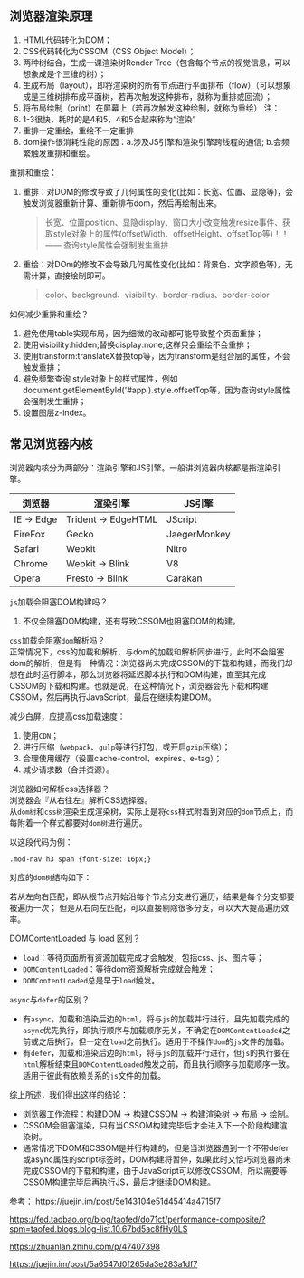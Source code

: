 ## 浏览器渲染原理

1. HTML代码转化为DOM；
2. CSS代码转化为CSSOM（CSS Object Model）；
3. 两种树结合，生成一课渲染树Render Tree（包含每个节点的视觉信息，可以想象成是个三维的树）；
4. 生成布局（layout），即将渲染树的所有节点进行平面排布（flow）（可以想象成是三维树排布成平面树，若再次触发这种排布，就称为重排或回流）；
5. 将布局绘制（print）在屏幕上（若再次触发这种绘制，就称为重绘）
注：
1. 1-3很快，耗时的是4和5，4和5合起来称为“渲染”
2. 重排一定重绘，重绘不一定重排
3. dom操作很消耗性能的原因：a.涉及JS引擎和渲染引擎跨线程的通信; b.会频繁触发重排和重绘。

重排和重绘：
1. 重排：对DOM的修改导致了几何属性的变化(比如：长宽、位置、显隐等)，会触发浏览器重新计算、重新排布dom，然后再绘制出来。
   > 长宽、位置position、显隐display、窗口大小改变触发resize事件、获取style对象上的属性(offsetWidth、offsetHeight、offsetTop等)！！—— 查询style属性会强制发生重排
2. 重绘：对DOm的修改不会导致几何属性变化(比如：背景色、文字颜色等)，无需计算，直接绘制即可。
   > color、background、visibility、border-radius、border-color

如何减少重排和重绘？
1. 避免使用table实现布局，因为细微的改动都可能导致整个页面重排；
2. 使用visibility:hidden;替换display:none;这样只会重绘不会重排；
3. 使用transform:translateX替换top等，因为transform是组合层的属性，不会触发重排；
4. 避免频繁查询 style对象上的样式属性，例如 document.getElementById('#app').style.offsetTop等，因为查询style属性会强制发生重排；
5. 设置图层z-index。

## 常见浏览器内核
浏览器内核分为两部分：渲染引擎和JS引擎。一般讲浏览器内核都是指渲染引擎。        

| 浏览器 | 渲染引擎 | JS引擎
|----|---- | ----
| IE -> Edge | Trident -> EdgeHTML | JScript
| FireFox | Gecko | JaegerMonkey
| Safari | Webkit | Nitro
| Chrome | Webkit -> Blink | V8
| Opera | Presto -> Blink | Carakan

`js`加载会阻塞DOM构建吗？
1. 不仅会阻塞DOM构建，还有导致CSSOM也阻塞DOM的构建。

`css`加载会阻塞`dom`解析吗？        
正常情况下，css的加载和解析，与dom的加载和解析同步进行，此时不会阻塞dom的解析，但是有一种情况：浏览器尚未完成CSSOM的下载和构建，而我们却想在此时运行脚本，那么浏览器将延迟脚本执行和DOM构建，直至其完成CSSOM的下载和构建。也就是说，在这种情况下，浏览器会先下载和构建CSSOM，然后再执行JavaScript，最后在继续构建DOM。      

减少白屏，应提高css加载速度：
1. 使用`CDN`；
2. 进行压缩（`webpack`、`gulp`等进行打包，或开启`gzip`压缩）；
3. 合理使用缓存（设置cache-control、expires、e-tag）；
4. 减少请求数（合并资源）。

浏览器如何解析css选择器？   
浏览器会『从右往左』解析CSS选择器。   
从`dom树`和`css树`渲染生成渲染树，实际上是将`css`样式附着到对应的`dom`节点上，而每附着一个样式都要对`dom树`进行遍历。

以这段代码为例：

    .mod-nav h3 span {font-size: 16px;}

对应的`dom树`结构如下：

若从左向右匹配，即从根节点开始沿每个节点分支进行遍历，结果是每个分支都要被遍历一次；
但是从右向左匹配，可以直接剔除很多分支，可以大大提高遍历效率。

DOMContentLoaded 与 load 区别？
* `load`：等待页面所有资源加载完成才会触发，包括css、js、图片等；
* `DOMContentLoaded`：等待dom资源解析完成就会触发；
* `DOMContentLoaded`总是早于`load`触发。

`async`与`defer`的区别？        
* 有`async`，加载和渲染后边的`html`，将与`js`的加载并行进行，且先加载完成的`async`优先执行，即执行顺序与加载顺序无关，不确定在`DOMContentLoaded`之前或之后执行，但一定在`load`之前执行。适用于不操作`dom`的`js`文件的加载。
* 有`defer`，加载和渲染后边的`html`，将与`js`的加载并行进行，但`js`的执行要在`html`解析结束且`DOMContentLoaded`触发之前，而且执行顺序与加载顺序一致。适用于彼此有依赖关系的`js`文件的加载。


综上所述，我们得出这样的结论：

* 浏览器工作流程：构建DOM -> 构建CSSOM -> 构建渲染树 -> 布局 -> 绘制。
* CSSOM会阻塞渲染，只有当CSSOM构建完毕后才会进入下一个阶段构建渲染树。
* 通常情况下DOM和CSSOM是并行构建的，但是当浏览器遇到一个不带defer或async属性的script标签时，DOM构建将暂停，如果此时又恰巧浏览器尚未完成CSSOM的下载和构建，由于JavaScript可以修改CSSOM，所以需要等CSSOM构建完毕后再执行JS，最后才继续DOM构建。



参考：
https://juejin.im/post/5e143104e51d45414a4715f7

https://fed.taobao.org/blog/taofed/do71ct/performance-composite/?spm=taofed.blogs.blog-list.10.67bd5ac8fHy0LS

https://zhuanlan.zhihu.com/p/47407398

https://juejin.im/post/5a6547d0f265da3e283a1df7